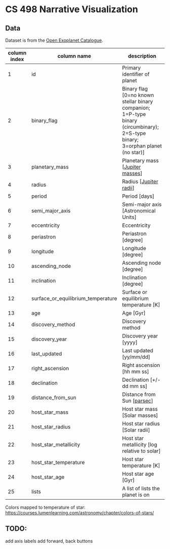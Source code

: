# CS 498 Narrative Visualization

## Data

Dataset is from the [Open Exoplanet Catalogue](https://github.com/hannorein/open_exoplanet_catalogue).


| column index | column name                        | description                                                                                                                   |
| ------------ | ---------------------------------- | ----------------------------------------------------------------------------------------------------------------------------- |
| 1            | id                                 | Primary identifier of planet                                                                                                  |
| 2            | binary_flag                        | Binary flag [0=no known stellar binary companion; 1=P-type binary (circumbinary); 2=S-type binary; 3=orphan planet (no star)] |
| 3            | planetary_mass                     | Planetary mass [[Jupiter masses](https://en.wikipedia.org/wiki/Jupiter_mass)]                                                 |
| 4            | radius                             | Radius [[Jupiter radii](https://en.wikipedia.org/wiki/Jupiter_radius)]                                                        |
| 5            | period                             | Period [days]                                                                                                                 |
| 6            | semi_major_axis                    | Semi-major axis [Astronomical Units]                                                                                          |
| 7            | eccentricity                       | Eccentricity                                                                                                                  |
| 8            | periastron                         | Periastron [degree]                                                                                                           |
| 9            | longitude                          | Longitude [degree]                                                                                                            |
| 10           | ascending_node                     | Ascending node [degree]                                                                                                       |
| 11           | inclination                        | Inclination [degree]                                                                                                          |
| 12           | surface_or_equilibrium_temperature | Surface or equilibrium temperature [K]                                                                                        |
| 13           | age                                | Age [Gyr]                                                                                                                     |
| 14           | discovery_method                   | Discovery method                                                                                                              |
| 15           | discovery_year                     | Discovery year [yyyy]                                                                                                         |
| 16           | last_updated                       | Last updated [yy/mm/dd]                                                                                                       |
| 17           | right_ascension                    | Right ascension [hh mm ss]                                                                                                    |
| 18           | declination                        | Declination [+/-dd mm ss]                                                                                                     |
| 19           | distance_from_sun                  | Distance from Sun [[parsec](https://en.wikipedia.org/wiki/Parsec)]                                                            |
| 20           | host_star_mass                     | Host star mass [Solar masses]                                                                                                 |
| 21           | host_star_radius                   | Host star radius [Solar radii]                                                                                                |
| 22           | host_star_metallicity              | Host star metallicity [log relative to solar]                                                                                 |
| 23           | host_star_temperature              | Host star temperature [K]                                                                                                     |
| 24           | host_star_age                      | Host star age [Gyr]                                                                                                           |
| 25           | lists                              | A list of lists the planet is on                                                                                              |


Colors mapped to temperature of star: https://courses.lumenlearning.com/astronomy/chapter/colors-of-stars/


## TODO: 

add axis labels
add forward, back buttons

